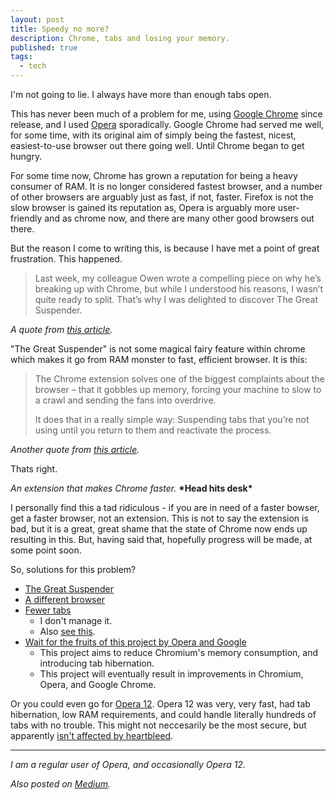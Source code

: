 ```yaml
---
layout: post
title: Speedy no more?
description: Chrome, tabs and losing your memory.
published: true
tags:
  - tech
---
```


I'm not going to lie. I always have more than enough tabs open.

This has never been much of a problem for me, using [Google Chrome][google-chrome] since release, and I used [Opera][opera] sporadically. Google Chrome had served me well, for some time, with its original aim of simply being the fastest, nicest, easiest-to-use browser out there going well. Until Chrome began to get hungry.

For some time now, Chrome has grown a reputation for being a heavy consumer of RAM. It is no longer considered fastest browser, and a number of other browsers are arguably just as fast, if not, faster. Firefox is not the slow browser is gained its reputation as, Opera is arguably more user-friendly and as chrome now, and there are many other good browsers out there.

But the reason I come to writing this, is because I have met a point of great frustration. This happened.

> Last week, my colleague Owen wrote a compelling piece on why he’s breaking up with Chrome, but while I understood his reasons, I wasn’t quite ready to split. That’s why I was delighted to discover The Great Suspender.


*A quote from [this article][article-tnw-1].*

"The Great Suspender" is not some magical fairy feature within chrome which makes it go from RAM monster to fast, efficient browser. It is this:

> The Chrome extension solves one of the biggest complaints about the browser – that it gobbles up memory, forcing your machine to slow to a crawl and sending the fans into overdrive.
> 
> 
> It does that in a really simple way: Suspending tabs that you’re not using until you return to them and reactivate the process.


*Another quote from [this article][article-tnw-1].*


Thats right.


*An extension that makes Chrome faster.* __\*Head hits desk\*__

I personally find this a tad ridiculous - if you are in need of a faster bowser, get a faster browser, not an extension. This is not to say the extension is bad, but it is a great, great shame that the state of Chrome now ends up resulting in this. But, having said that, hopefully progress will be made, at some point soon.


So, solutions for this problem?

* [The Great Suspender][extension]
* [A different browser][pick-browser]
* [Fewer tabs][fewer-tabs]
  * I don't manage it.
  * Also [see this][fewer-tabs-tweet].
* [Wait for the fruits of this project by Opera and Google][wait]
  * This project aims to reduce Chromium's memory consumption, and introducing tab hibernation.
  * This project will eventually result in improvements in  Chromium, Opera, and Google Chrome.

Or you could even go for [Opera 12][op12]. Opera 12 was very, very fast, had tab hibernation, low RAM requirements, and could handle literally hundreds of tabs with no trouble. This might not neccesarily be the most secure, but apparently [isn't affected by heartbleed][op12-heartbleed].

----

*I am a regular user of Opera, and occasionally Opera 12.*

*Also posted on [Medium](https://medium.com/@isaacreidguest/speedy-no-more-b95ead20a609).*

[google-chrome]: http://google.com/chrome "Google Chrome web browser"
[opera]: http://www.opera.com/ "Opera web browser"
[article-tnw-1]: http://thenextweb.com/google/2015/05/18/oh-yes-i-m-the-great-suspender/ "This Chrome extension stopped the browser killing my computer - The Next Web"
[extension]: https://chrome.google.com/webstore/detail/the-great-suspender/klbibkeccnjlkjkiokjodocebajanakg
[pick-browser]: http://browsehappy.com/
[fewer-tabs]: http://lifehacker.com/5984149/why-you-should-never-have-more-than-nine-browser-tabs-open
[fewer-tabs-tweet]: https://twitter.com/kumailn/status/527256166317830144
[wait]: https://dev.opera.com/blog/reducing-memory-use/
[op12]: http://www.opera.com/download/guide/?ver=12.16
[op12-heartbleed]: https://en.wikipedia.org/wiki/History_of_the_Opera_web_browser#Version_12
